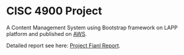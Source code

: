 # CISC 4900 Project
A Content Management System using Bootstrap framework on LAPP platform and published on [AWS](http://18.188.148.233/).

Detailed report see here: [Project Fianl Report](https://github.com/ziliwang912/CMS/blob/master/Project%20Final%20Report.pdf).

